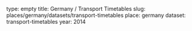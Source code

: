 type: empty
title: Germany / Transport Timetables
slug: places/germany/datasets/transport-timetables
place: germany
dataset: transport-timetables
year: 2014
